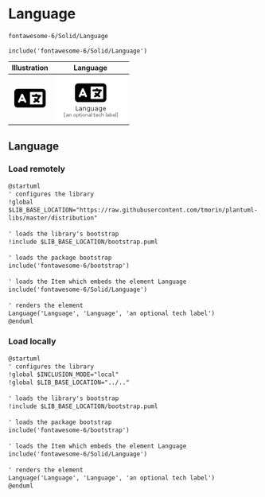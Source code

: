# Language


```text
fontawesome-6/Solid/Language
```

```text
include('fontawesome-6/Solid/Language')
```



| Illustration | Language |
| :---: | :---: |
| ![illustration for Illustration](../../fontawesome-6/Solid/Language.png) | ![illustration for Language](../../fontawesome-6/Solid/Language.Local.png) |




## Language

### Load remotely
```plantuml
@startuml
' configures the library
!global $LIB_BASE_LOCATION="https://raw.githubusercontent.com/tmorin/plantuml-libs/master/distribution"

' loads the library's bootstrap
!include $LIB_BASE_LOCATION/bootstrap.puml

' loads the package bootstrap
include('fontawesome-6/bootstrap')

' loads the Item which embeds the element Language
include('fontawesome-6/Solid/Language')

' renders the element
Language('Language', 'Language', 'an optional tech label')
@enduml
```

### Load locally
```plantuml
@startuml
' configures the library
!global $INCLUSION_MODE="local"
!global $LIB_BASE_LOCATION="../.."

' loads the library's bootstrap
!include $LIB_BASE_LOCATION/bootstrap.puml

' loads the package bootstrap
include('fontawesome-6/bootstrap')

' loads the Item which embeds the element Language
include('fontawesome-6/Solid/Language')

' renders the element
Language('Language', 'Language', 'an optional tech label')
@enduml
```

